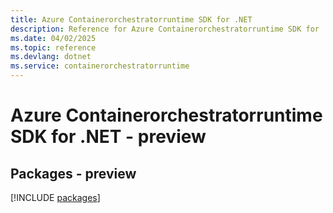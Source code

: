 ```yaml
---
title: Azure Containerorchestratorruntime SDK for .NET
description: Reference for Azure Containerorchestratorruntime SDK for .NET
ms.date: 04/02/2025
ms.topic: reference
ms.devlang: dotnet
ms.service: containerorchestratorruntime
---
```

# Azure Containerorchestratorruntime SDK for .NET - preview
## Packages - preview
[!INCLUDE [packages](containerorchestratorruntime-index.md)]